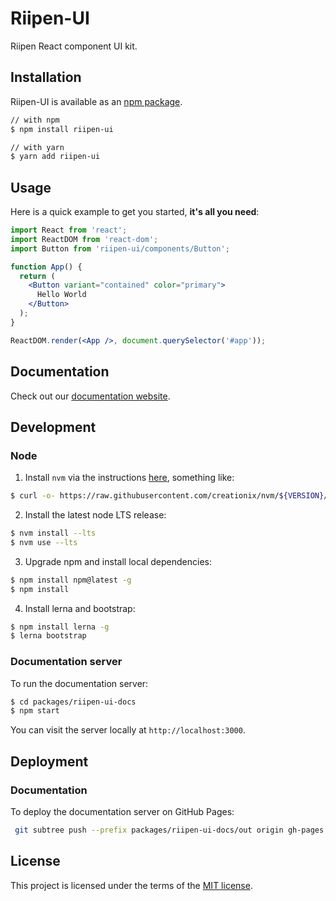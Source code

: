 # Riipen-UI

Riipen React component UI kit.

## Installation

Riipen-UI is available as an [npm package](https://www.npmjs.com/package/riipen-ui).

```sh
// with npm
$ npm install riipen-ui

// with yarn
$ yarn add riipen-ui
```

## Usage

Here is a quick example to get you started, **it's all you need**:


```jsx
import React from 'react';
import ReactDOM from 'react-dom';
import Button from 'riipen-ui/components/Button';

function App() {
  return (
    <Button variant="contained" color="primary">
      Hello World
    </Button>
  );
}

ReactDOM.render(<App />, document.querySelector('#app'));
```

## Documentation

Check out our [documentation website](https://ui.riipen.com).

## Development

### Node

1. Install `nvm` via the instructions [here](https://github.com/nvm-sh/nvm#installation-and-update), something like:

```bash
$ curl -o- https://raw.githubusercontent.com/creationix/nvm/${VERSION}/install.sh | bash
```

2. Install the latest node LTS release:

```bash
$ nvm install --lts
$ nvm use --lts
```

3. Upgrade npm and install local dependencies:
```bash
$ npm install npm@latest -g
$ npm install
```

4. Install lerna and bootstrap:
```bash
$ npm install lerna -g
$ lerna bootstrap
```

### Documentation server

To run the documentation server:

```bash
$ cd packages/riipen-ui-docs
$ npm start
```

You can visit the server locally at `http://localhost:3000`.

## Deployment

### Documentation

To deploy the documentation server on GitHub Pages:

```bash
 git subtree push --prefix packages/riipen-ui-docs/out origin gh-pages
```

## License

This project is licensed under the terms of the [MIT license](/LICENSE).
